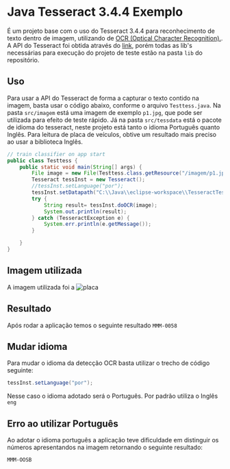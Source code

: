 # Java Tesseract 3.4.4 Exemplo

É um projeto base com o uso do Tesseract 3.4.4 para reconhecimento de texto dentro de imagem, utilizando de [OCR (Optical Character Recognition).](https://pt.wikipedia.org/wiki/Reconhecimento_ótico_de_caracteres).
A API do Tesseract foi obtida através do [link](https://sourceforge.net/projects/tess4j/), porém todas as lib's necessárias para execução do projeto de teste estão na pasta ```lib``` do repositório.

## Uso
Para usar a API do Tesseract de forma a capturar o texto contido na imagem, basta usar o código abaixo, conforme o arquivo ```Testtess.java```.
Na pasta ```src/imagem``` está uma imagem de exemplo ```p1.jpg```, que pode ser utilizada para efeito de teste rápido. Já na pasta ```src/tessdata``` está o pacote de idioma do tesseract, neste projeto está tanto o idioma Português quanto Inglês.
Para leitura de placa de veículos, obtive um resultado mais preciso ao usar a biblioteca Inglês.

```java
// train classifier on app start
public class Testtess {
    public static void main(String[] args) {
        File image = new File(Testtess.class.getResource("/imagem/p1.jpg").getFile());
        Tesseract tessInst = new Tesseract();
        //tessInst.setLanguage("por");
        tessInst.setDatapath("C:\\Java\\eclipse-workspace\\TesseractTest\\src");
        try {
            String result= tessInst.doOCR(image);
            System.out.println(result);
        } catch (TesseractException e) {
            System.err.println(e.getMessage());
        }

    }
}
```
## Imagem utilizada
A imagem utilizada foi a 
![placa](https://github.com/slompo/Tesseract-Example/blob/master/src/imagem/p1.jpg)

## Resultado
Após rodar a aplicação temos o seguinte resultado ``` MMM-0058 ```

## Mudar idioma
Para mudar o idioma da detecção OCR basta utilizar o trecho de código seguinte:
```java
tessInst.setLanguage("por");
```
Nesse caso o idioma adotado será o Português. Por padrão utiliza o Inglês ```eng```

## Erro ao utilizar Português
Ao adotar o idioma português a aplicação teve dificuldade em distinguir os números 
apresentandos na imagem retornando o seguinte resultado:
```
MMM-OOSB
```
